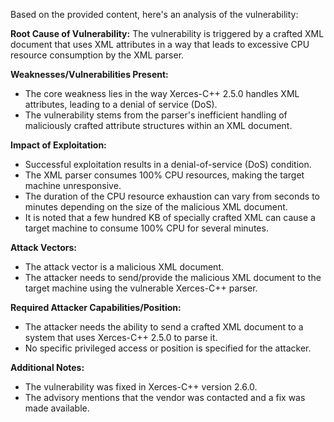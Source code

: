 Based on the provided content, here's an analysis of the vulnerability:

**Root Cause of Vulnerability:**
The vulnerability is triggered by a crafted XML document that uses XML attributes in a way that leads to excessive CPU resource consumption by the XML parser.

**Weaknesses/Vulnerabilities Present:**
- The core weakness lies in the way Xerces-C++ 2.5.0 handles XML attributes, leading to a denial of service (DoS).
- The vulnerability stems from the parser's inefficient handling of maliciously crafted attribute structures within an XML document.

**Impact of Exploitation:**
- Successful exploitation results in a denial-of-service (DoS) condition.
- The XML parser consumes 100% CPU resources, making the target machine unresponsive.
- The duration of the CPU resource exhaustion can vary from seconds to minutes depending on the size of the malicious XML document.
- It is noted that a few hundred KB of specially crafted XML can cause a target machine to consume 100% CPU for several minutes.

**Attack Vectors:**
- The attack vector is a malicious XML document.
- The attacker needs to send/provide the malicious XML document to the target machine using the vulnerable Xerces-C++ parser.

**Required Attacker Capabilities/Position:**
- The attacker needs the ability to send a crafted XML document to a system that uses Xerces-C++ 2.5.0 to parse it.
- No specific privileged access or position is specified for the attacker.

**Additional Notes:**
- The vulnerability was fixed in Xerces-C++ version 2.6.0.
- The advisory mentions that the vendor was contacted and a fix was made available.